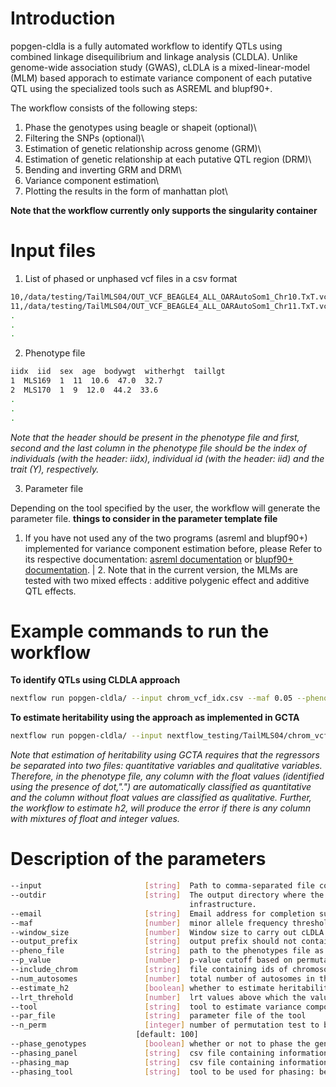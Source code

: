 # Introduction

popgen-cldla is a fully automated workflow to identify QTLs using
combined linkage disequilibrium and linkage analysis (CLDLA). Unlike
genome-wide association study (GWAS), cLDLA is a mixed-linear-model
(MLM) based apporach to estimate variance component of each putative QTL
using the specialized tools such as ASREML and blupf90+.

The workflow consists of the following steps:

1. Phase the genotypes using beagle or shapeit (optional)\
2. Filtering the SNPs (optional)\
3. Estimation of genetic relationship across genome (GRM)\
4. Estimation of genetic relationship at each putative QTL region
  (DRM)\
5. Bending and inverting GRM and DRM\
6. Variance component estimation\
7. Plotting the results in the form of manhattan plot\

**Note that the workflow currently only supports the singularity
container**

# Input files

1. List of phased or unphased vcf files in a csv format

``` Bash
10,/data/testing/TailMLS04/OUT_VCF_BEAGLE4_ALL_OARAutoSom1_Chr10.TxT.vcf.gz,/data/testing/TailMLS04/OUT_VCF_BEAGLE4_ALL_OARAutoSom1_Chr10.TxT.vcf.gz.csi
11,/data/testing/TailMLS04/OUT_VCF_BEAGLE4_ALL_OARAutoSom1_Chr11.TxT.vcf.gz,/data/testing/TailMLS04/OUT_VCF_BEAGLE4_ALL_OARAutoSom1_Chr11.TxT.vcf.gz.csi
.
.
.
```

2. Phenotype file

``` Bash
iidx  iid  sex  age  bodywgt  witherhgt  taillgt
1  MLS169  1  11  10.6  47.0  32.7
2  MLS170  1  9  12.0  44.2  33.6
.
.
.
```

*Note that the header should be present in the phenotype file and
  first, second and the last column in the phenotype file should be the
  index of individuals (with the header: iidx), individual id (with the
  header: iid) and the trait (Y), respectively.*

3. Parameter file

Depending on the tool specified by the user, the workflow will
  generate the parameter file.
**things to consider in the parameter template file**
1. If you have not used any of the two programs (asreml and blupf90+)
  implemented for variance component estimation before, please Refer to
  its respective documentation: [asreml
  documentation](https://asreml.kb.vsni.co.uk/wp-content/uploads/sites/3/ASReml-R-Reference-Manual-4.2.pdf)
  or [blupf90+
  documentation](http://nce.ads.uga.edu/html/projects/programs/docs/blupf90_all8.pdf).
| 2. Note that in the current version, the MLMs are tested with two
  mixed effects : additive polygenic effect and additive QTL effects.

# Example commands to run the workflow

**To identify QTLs using CLDLA approach**

``` Bash
nextflow run popgen-cldla/ --input chrom_vcf_idx.csv --maf 0.05 --pheno_file TailMLS04.template.phe -qs 10 --outdir testing_blupf90_TailMLS04 -resume -profile singularity --output_prefix TailMLS04 --tool blupf90
```

**To estimate heritability using the approach as implemented in GCTA**

``` Bash
nextflow run popgen-cldla/ --input nextflow_testing/TailMLS04/chrom_vcf_idx.csv --maf 0.05 --pheno_file nextflow_testing/TailMLS04/TailMLS04.template.phe -qs 10 --outdir testing_h2_TailMLS04 -resume -profile singularity --output_prefix TailMLS04_h2 --estimate_h2
```

*Note that estimation of heritability using GCTA requires that the
regressors be separated into two files: quantitative variables and
qualitative variables. Therefore, in the phenotype file, any column with
the float values (identified using the presence of dot,\".\") are
automatically classified as quantitative and the column without float
values are classified as qualitative. Further, the workflow to estimate
h2, will produce the error if there is any column with mixtures of float
and integer values.*

# Description of the parameters

``` Bash
--input                       [string]  Path to comma-separated file containing information about the samples in the experiment.
--outdir                      [string]  The output directory where the results will be saved. You have to use absolute paths to storage on Cloud
                                        infrastructure.
--email                       [string]  Email address for completion summary.
--maf                         [number]  minor allele frequency threshold; SNPs with MAF less than this threshold will filtered out
--window_size                 [number]  Window size to carry out cLDLA analysis [default: 40]
--output_prefix               [string]  output prefix should not contain the dot in it [default: cldla_run1]
--pheno_file                  [string]  path to the phenotypes file as recognized by echidna
--p_value                     [number]  p-value cutoff based on permutation test
--include_chrom               [string]  file containing ids of chromosome on which cLDLA will be carried out
--num_autosomes               [number]  total number of autosomes in the dataset
--estimate_h2                 [boolean] whether to estimate heritability using gcta tool
--lrt_threhold                [number]  lrt values above which the values are significant [default: 18]
--tool                        [string]  tool to estimate variance components [default: blupf90]
--par_file                    [string]  parameter file of the tool
--n_perm                      [integer] number of permutation test to be carried out to determine the significant threshold for CLDLA or H2 estimation
                            [default: 100]
--phase_genotypes             [boolean] whether or not to phase the genotypes
--phasing_panel               [string]  csv file containing information about path to the vcf files to be used for imputation
--phasing_map                 [string]  csv file containing information about path to the recombination map files
--phasing_tool                [string]  tool to be used for phasing: beagle5 or shapeit5 [default: beagle5]
```
